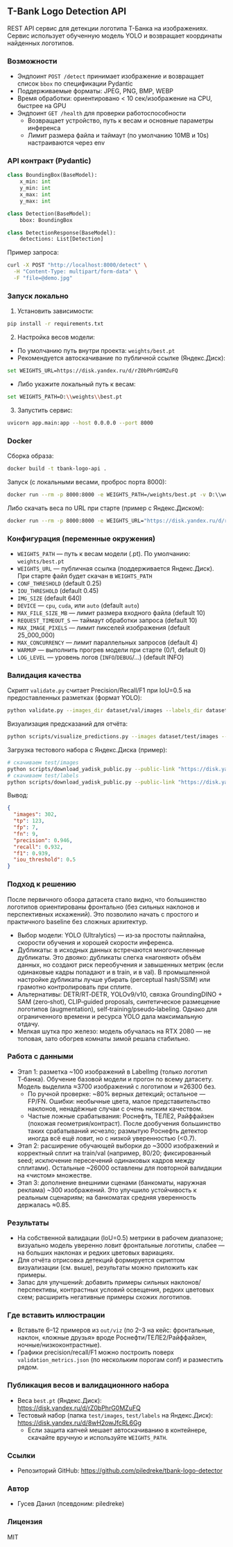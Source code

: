 ## T-Bank Logo Detection API

REST API сервис для детекции логотипа Т-Банка на изображениях. Сервис использует обученную модель YOLO и возвращает координаты найденных логотипов.

### Возможности
- Эндпоинт `POST /detect` принимает изображение и возвращает список `bbox` по спецификации Pydantic
- Поддерживаемые форматы: JPEG, PNG, BMP, WEBP
- Время обработки: ориентировано < 10 сек/изображение на CPU, быстрее на GPU
- Эндпоинт `GET /health` для проверки работоспособности
  - Возвращает устройство, путь к весам и основные параметры инференса
  - Лимит размера файла и таймаут (по умолчанию 10MB и 10s) настраиваются через env

### API контракт (Pydantic)
```python
class BoundingBox(BaseModel):
    x_min: int
    y_min: int
    x_max: int
    y_max: int

class Detection(BaseModel):
    bbox: BoundingBox

class DetectionResponse(BaseModel):
    detections: List[Detection]
```

Пример запроса:
```bash
curl -X POST "http://localhost:8000/detect" \
  -H "Content-Type: multipart/form-data" \
  -F "file=@demo.jpg"
```

### Запуск локально
1. Установить зависимости:
```bash
pip install -r requirements.txt
```
2. Настройка весов модели:
- По умолчанию путь внутри проекта: `weights/best.pt`
- Рекомендуется автоскачивание по публичной ссылке (Яндекс.Диск):
```bash
set WEIGHTS_URL=https://disk.yandex.ru/d/rZ0bPhrG0MZuFQ
```
- Либо укажите локальный путь к весам:
```bash
set WEIGHTS_PATH=D:\\weights\\best.pt
```
3. Запустить сервис:
```bash
uvicorn app.main:app --host 0.0.0.0 --port 8000
```

### Docker
Сборка образа:
```bash
docker build -t tbank-logo-api .
```
Запуск (с локальными весами, проброс порта 8000):
```bash
docker run --rm -p 8000:8000 -e WEIGHTS_PATH=/weights/best.pt -v D:\\weights:/weights tbank-logo-api
```
Либо скачать веса по URL при старте (пример с Яндекс.Диском):
```bash
docker run --rm -p 8000:8000 -e WEIGHTS_URL="https://disk.yandex.ru/d/rZ0bPhrG0MZuFQ" tbank-logo-api
```

### Конфигурация (переменные окружения)
- `WEIGHTS_PATH` — путь к весам модели (.pt). По умолчанию: `weights/best.pt`
- `WEIGHTS_URL` — публичная ссылка (поддерживается Яндекс.Диск). При старте файл будет скачан в `WEIGHTS_PATH`
- `CONF_THRESHOLD` (default 0.25)
- `IOU_THRESHOLD` (default 0.45)
- `IMG_SIZE` (default 640)
- `DEVICE` — `cpu`, `cuda`, или `auto` (default `auto`)
- `MAX_FILE_SIZE_MB` — лимит размера входного файла (default 10)
- `REQUEST_TIMEOUT_S` — таймаут обработки запроса (default 10)
- `MAX_IMAGE_PIXELS` — лимит пикселей изображения (default 25_000_000)
- `MAX_CONCURRENCY` — лимит параллельных запросов (default 4)
- `WARMUP` — выполнить прогрев модели при старте (0/1, default 0)
- `LOG_LEVEL` — уровень логов (`INFO`/`DEBUG`/...) (default INFO)

### Валидация качества
Скрипт `validate.py` считает Precision/Recall/F1 при IoU=0.5 на предоставленных разметках (формат YOLO):
```bash
python validate.py --images_dir dataset/val/images --labels_dir dataset/val/labels --iou 0.5 --output validation_metrics.json
```
Визуализация предсказаний для отчёта:
```bash
python scripts/visualize_predictions.py --images dataset/test/images --out out/viz --max 50
```

Загрузка тестового набора с Яндекс.Диска (пример):
```bash
# скачиваем test/images
python scripts/download_yadisk_public.py --public-link "https://disk.yandex.ru/d/8wH2owJfcRL6Gg" --remote-path "test/images" --dest dataset/test/images
# скачиваем test/labels
python scripts/download_yadisk_public.py --public-link "https://disk.yandex.ru/d/8wH2owJfcRL6Gg" --remote-path "test/labels" --dest dataset/test/labels
```
Вывод:
```json
{
  "images": 302,
  "tp": 123,
  "fp": 7,
  "fn": 9,
  "precision": 0.946,
  "recall": 0.932,
  "f1": 0.939,
  "iou_threshold": 0.5
}
```

### Подход к решению
После первичного обзора датасета стало видно, что большинство логотипов ориентированы фронтально (без сильных наклонов и перспективных искажений). Это позволило начать с простого и практичного baseline без сложных архитектур.

- Выбор модели: YOLO (Ultralytics) — из‑за простоты пайплайна, скорости обучения и хорошей скорости инференса.
- Дубликаты: в исходных данных встречаются многочисленные дубликаты. Это двояко: дубликаты слегка «нагоняют» объём данных, но создают риск переобучения и завышенных метрик (если одинаковые кадры попадают и в train, и в val). В промышленной настройке дубликаты лучше убирать (perceptual hash/SSIM) или грамотно контролировать при сплите.
- Альтернативы: DETR/RT‑DETR, YOLOv9/v10, связка GroundingDINO + SAM (zero‑shot), CLIP‑guided proposals, синтетическое размещение логотипов (augmentation), self‑training/pseudo‑labeling. Однако для ограниченного времени и ресурса YOLO дала максимальную отдачу.
- Мелкая шутка про железо: модель обучалась на RTX 2080 — не топовая, зато обогрев комнаты зимой решала стабильно.

### Работа с данными
- Этап 1: разметка ~100 изображений в LabelImg (только логотип Т‑банка). Обучение базовой модели и прогон по всему датасету. Модель выделила ≈3700 изображений с логотипом и ≈26300 без.
  - По ручной проверке: ~80% верных детекций; остальное — FP/FN. Ошибки: необычные цвета, малое представительство наклонов, ненадёжные случаи с очень низким качеством.
  - Частые ложные срабатывания: Роснефть, ТЕЛЕ2, Райффайзен (похожая геометрия/контраст). После дообучения большинство таких срабатываний исчезло; размытую Роснефть детектор иногда всё ещё ловит, но с низкой уверенностью (<0.7).
- Этап 2: расширение обучающей выборки до ~3000 изображений и корректный сплит на train/val (например, 80/20; фиксированный seed; исключение пересечений одинаковых кадров между сплитами). Остальные ~26000 оставлены для повторной валидации на «чистом» множестве.
- Этап 3: дополнение внешними сценами (банкоматы, наружная реклама) ~300 изображений. Это улучшило устойчивость к реальным сценариям; на банкоматах средняя уверенность держалась ≈0.85.

### Результаты
- На собственной валидации (IoU=0.5) метрики в рабочем диапазоне; визуально модель уверенно ловит фронтальные логотипы, слабее — на больших наклонах и редких цветовых вариациях.
- Для отчёта отрисовка детекций формируется скриптом визуализации (см. выше), результаты можно приложить как примеры.
- Запас для улучшений: добавить примеры сильных наклонов/перспективы, контрастных условий освещения, редких цветовых схем; расширить негативные примеры схожих логотипов.

### Где вставить иллюстрации
- Вставьте 6–12 примеров из `out/viz` (по 2–3 на кейс: фронтальные, наклон, «ложные друзья» вроде Роснефти/ТЕЛЕ2/Райффайзен, ночные/низкоконтрастные).
- Графики precision/recall/F1 можно построить поверх `validation_metrics.json` (по нескольким порогам conf) и разместить рядом.

### Публикация весов и валидационного набора
- Веса `best.pt` (Яндекс.Диск): https://disk.yandex.ru/d/rZ0bPhrG0MZuFQ
- Тестовый набор (папка `test/images`, `test/labels` на Яндекс.Диск): https://disk.yandex.ru/d/8wH2owJfcRL6Gg
  - Если защита капчей мешает автоскачиванию в контейнере, скачайте вручную и используйте `WEIGHTS_PATH`.

### Ссылки
- Репозиторий GitHub: https://github.com/piledreke/tbank-logo-detector

### Автор
- Гусев Данил (псевдоним: piledreke)

### Лицензия
MIT








